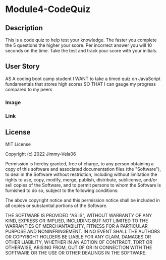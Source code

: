 # Module4-CodeQuiz

## Description

This is a code quiz to help test your knowledge. The faster you complete the
5 questions the higher your score. Per incorrect answer you will 10 seconds on the time. Take the test and track your score with your initials.

## User Story

AS A coding boot camp student
I WANT to take a timed quiz on JavaScript fundamentals that stores high scores
SO THAT I can gauge my progress compared to my peers

### Image

### Link

## License

MIT License

Copyright (c) 2022 Jimmy-Vela06

Permission is hereby granted, free of charge, to any person obtaining a copy
of this software and associated documentation files (the "Software"), to deal
in the Software without restriction, including without limitation the rights
to use, copy, modify, merge, publish, distribute, sublicense, and/or sell
copies of the Software, and to permit persons to whom the Software is
furnished to do so, subject to the following conditions:

The above copyright notice and this permission notice shall be included in all
copies or substantial portions of the Software.

THE SOFTWARE IS PROVIDED "AS IS", WITHOUT WARRANTY OF ANY KIND, EXPRESS OR
IMPLIED, INCLUDING BUT NOT LIMITED TO THE WARRANTIES OF MERCHANTABILITY,
FITNESS FOR A PARTICULAR PURPOSE AND NONINFRINGEMENT. IN NO EVENT SHALL THE
AUTHORS OR COPYRIGHT HOLDERS BE LIABLE FOR ANY CLAIM, DAMAGES OR OTHER
LIABILITY, WHETHER IN AN ACTION OF CONTRACT, TORT OR OTHERWISE, ARISING FROM,
OUT OF OR IN CONNECTION WITH THE SOFTWARE OR THE USE OR OTHER DEALINGS IN THE
SOFTWARE.
